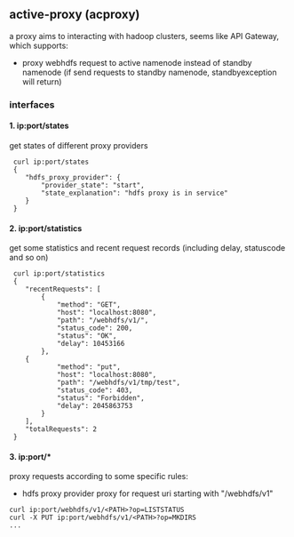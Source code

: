 ## active-proxy (acproxy)
a proxy aims to interacting with hadoop clusters, seems like API Gateway, which supports:

* proxy webhdfs request to active namenode instead of standby namenode (if send requests to standby namenode, standbyexception will return)

### interfaces

#### 1. ip:port/states
get states of different proxy providers
```
 curl ip:port/states
 {
    "hdfs_proxy_provider": {
        "provider_state": "start",
        "state_explanation": "hdfs proxy is in service"
    }
 }
```

#### 2. ip:port/statistics
get some statistics and recent request records (including delay, statuscode and so on)
```
 curl ip:port/statistics
 {
    "recentRequests": [
        {
            "method": "GET",
            "host": "localhost:8080",
            "path": "/webhdfs/v1/",
            "status_code": 200,
            "status": "OK",
            "delay": 10453166
        },
	{
            "method": "put",
            "host": "localhost:8080",
            "path": "/webhdfs/v1/tmp/test",
            "status_code": 403,
            "status": "Forbidden",
            "delay": 2045863753
        }
    ],
    "totalRequests": 2
 }
```

#### 3. ip:port/*
proxy requests according to some specific rules:

* hdfs proxy provider proxy for request uri starting with "/webhdfs/v1"
```
curl ip:port/webhdfs/v1/<PATH>?op=LISTSTATUS
curl -X PUT ip:port/webhdfs/v1/<PATH>?op=MKDIRS
...
```
